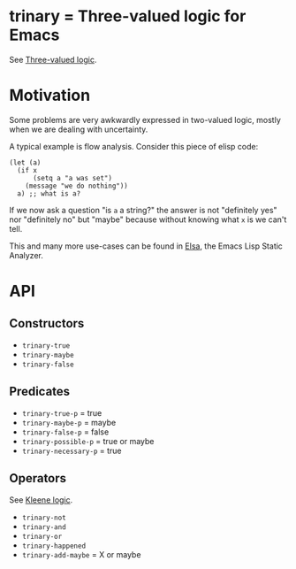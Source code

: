 # trinary = Three-valued logic for Emacs

See [Three-valued logic](https://en.wikipedia.org/wiki/Three-valued_logic).

# Motivation

Some problems are very awkwardly expressed in two-valued logic, mostly
when we are dealing with uncertainty.

A typical example is flow analysis.  Consider this piece of elisp
code:

``` emacs-lisp
(let (a)
  (if x
      (setq a "a was set")
    (message "we do nothing"))
  a) ;; what is a?
```

If we now ask a question "is `a` a string?" the answer is not
"definitely yes" nor "definitely no" but "maybe" because without
knowing what `x` is we can't tell.

This and many more use-cases can be found in
[Elsa](https://github.com/emacs-elsa/Elsa), the Emacs Lisp Static
Analyzer.

# API

## Constructors

* `trinary-true`
* `trinary-maybe`
* `trinary-false`

## Predicates

* `trinary-true-p` = true
* `trinary-maybe-p` = maybe
* `trinary-false-p` = false
* `trinary-possible-p` = true or maybe
* `trinary-necessary-p` = true

## Operators

See [Kleene logic](https://en.wikipedia.org/wiki/Three-valued_logic#Kleene_and_Priest_logics).

* `trinary-not`
* `trinary-and`
* `trinary-or`
* `trinary-happened`
* `trinary-add-maybe` = X or maybe
